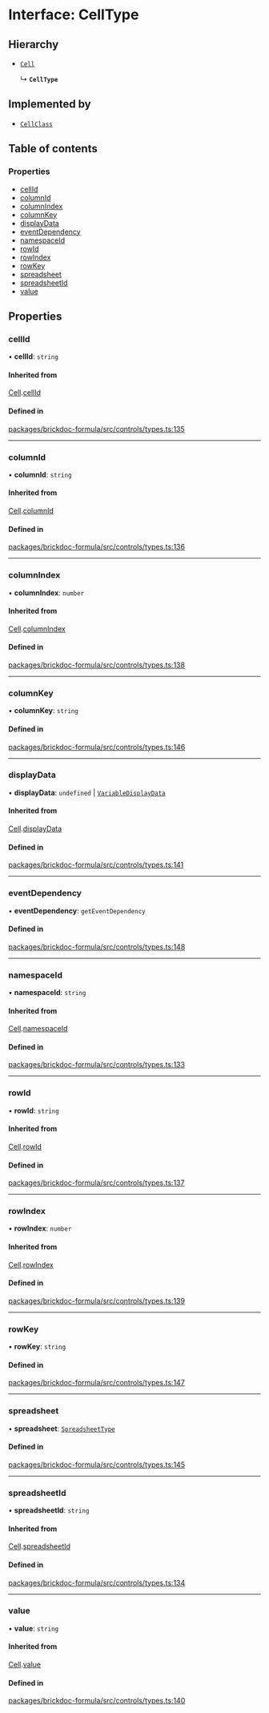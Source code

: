 # Interface: CellType

## Hierarchy

- [`Cell`](Cell.md)

  ↳ **`CellType`**

## Implemented by

- [`CellClass`](../classes/CellClass.md)

## Table of contents

### Properties

- [cellId](CellType.md#cellid)
- [columnId](CellType.md#columnid)
- [columnIndex](CellType.md#columnindex)
- [columnKey](CellType.md#columnkey)
- [displayData](CellType.md#displaydata)
- [eventDependency](CellType.md#eventdependency)
- [namespaceId](CellType.md#namespaceid)
- [rowId](CellType.md#rowid)
- [rowIndex](CellType.md#rowindex)
- [rowKey](CellType.md#rowkey)
- [spreadsheet](CellType.md#spreadsheet)
- [spreadsheetId](CellType.md#spreadsheetid)
- [value](CellType.md#value)

## Properties

### <a id="cellid" name="cellid"></a> cellId

• **cellId**: `string`

#### Inherited from

[Cell](Cell.md).[cellId](Cell.md#cellid)

#### Defined in

[packages/brickdoc-formula/src/controls/types.ts:135](https://github.com/brickdoc/brickdoc/blob/main/packages/brickdoc-formula/src/controls/types.ts#L135)

___

### <a id="columnid" name="columnid"></a> columnId

• **columnId**: `string`

#### Inherited from

[Cell](Cell.md).[columnId](Cell.md#columnid)

#### Defined in

[packages/brickdoc-formula/src/controls/types.ts:136](https://github.com/brickdoc/brickdoc/blob/main/packages/brickdoc-formula/src/controls/types.ts#L136)

___

### <a id="columnindex" name="columnindex"></a> columnIndex

• **columnIndex**: `number`

#### Inherited from

[Cell](Cell.md).[columnIndex](Cell.md#columnindex)

#### Defined in

[packages/brickdoc-formula/src/controls/types.ts:138](https://github.com/brickdoc/brickdoc/blob/main/packages/brickdoc-formula/src/controls/types.ts#L138)

___

### <a id="columnkey" name="columnkey"></a> columnKey

• **columnKey**: `string`

#### Defined in

[packages/brickdoc-formula/src/controls/types.ts:146](https://github.com/brickdoc/brickdoc/blob/main/packages/brickdoc-formula/src/controls/types.ts#L146)

___

### <a id="displaydata" name="displaydata"></a> displayData

• **displayData**: `undefined` \| [`VariableDisplayData`](VariableDisplayData.md)

#### Inherited from

[Cell](Cell.md).[displayData](Cell.md#displaydata)

#### Defined in

[packages/brickdoc-formula/src/controls/types.ts:141](https://github.com/brickdoc/brickdoc/blob/main/packages/brickdoc-formula/src/controls/types.ts#L141)

___

### <a id="eventdependency" name="eventdependency"></a> eventDependency

• **eventDependency**: `getEventDependency`

#### Defined in

[packages/brickdoc-formula/src/controls/types.ts:148](https://github.com/brickdoc/brickdoc/blob/main/packages/brickdoc-formula/src/controls/types.ts#L148)

___

### <a id="namespaceid" name="namespaceid"></a> namespaceId

• **namespaceId**: `string`

#### Inherited from

[Cell](Cell.md).[namespaceId](Cell.md#namespaceid)

#### Defined in

[packages/brickdoc-formula/src/controls/types.ts:133](https://github.com/brickdoc/brickdoc/blob/main/packages/brickdoc-formula/src/controls/types.ts#L133)

___

### <a id="rowid" name="rowid"></a> rowId

• **rowId**: `string`

#### Inherited from

[Cell](Cell.md).[rowId](Cell.md#rowid)

#### Defined in

[packages/brickdoc-formula/src/controls/types.ts:137](https://github.com/brickdoc/brickdoc/blob/main/packages/brickdoc-formula/src/controls/types.ts#L137)

___

### <a id="rowindex" name="rowindex"></a> rowIndex

• **rowIndex**: `number`

#### Inherited from

[Cell](Cell.md).[rowIndex](Cell.md#rowindex)

#### Defined in

[packages/brickdoc-formula/src/controls/types.ts:139](https://github.com/brickdoc/brickdoc/blob/main/packages/brickdoc-formula/src/controls/types.ts#L139)

___

### <a id="rowkey" name="rowkey"></a> rowKey

• **rowKey**: `string`

#### Defined in

[packages/brickdoc-formula/src/controls/types.ts:147](https://github.com/brickdoc/brickdoc/blob/main/packages/brickdoc-formula/src/controls/types.ts#L147)

___

### <a id="spreadsheet" name="spreadsheet"></a> spreadsheet

• **spreadsheet**: [`SpreadsheetType`](SpreadsheetType.md)

#### Defined in

[packages/brickdoc-formula/src/controls/types.ts:145](https://github.com/brickdoc/brickdoc/blob/main/packages/brickdoc-formula/src/controls/types.ts#L145)

___

### <a id="spreadsheetid" name="spreadsheetid"></a> spreadsheetId

• **spreadsheetId**: `string`

#### Inherited from

[Cell](Cell.md).[spreadsheetId](Cell.md#spreadsheetid)

#### Defined in

[packages/brickdoc-formula/src/controls/types.ts:134](https://github.com/brickdoc/brickdoc/blob/main/packages/brickdoc-formula/src/controls/types.ts#L134)

___

### <a id="value" name="value"></a> value

• **value**: `string`

#### Inherited from

[Cell](Cell.md).[value](Cell.md#value)

#### Defined in

[packages/brickdoc-formula/src/controls/types.ts:140](https://github.com/brickdoc/brickdoc/blob/main/packages/brickdoc-formula/src/controls/types.ts#L140)
